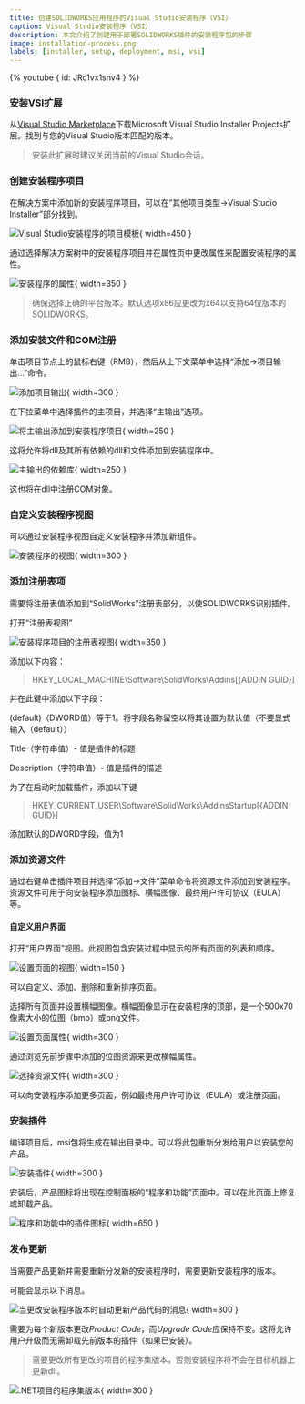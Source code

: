 ```yaml
---
title: 创建SOLIDWORKS应用程序的Visual Studio安装程序（VSI）
caption: Visual Studio安装程序（VSI）
description: 本文介绍了创建用于部署SOLIDWORKS插件的安装程序包的步骤
image: installation-process.png
labels: [installer, setup, deployment, msi, vsi]
---
```

{% youtube { id: JRc1vx1snv4 } %}

### 安装VSI扩展

从[Visual Studio Marketplace](https://marketplace.visualstudio.com/items?itemName=VisualStudioClient.MicrosoftVisualStudio2017InstallerProjects)下载Microsoft Visual Studio Installer Projects扩展。找到与您的Visual Studio版本匹配的版本。

> 安装此扩展时建议关闭当前的Visual Studio会话。

### 创建安装程序项目

在解决方案中添加新的安装程序项目，可以在“其他项目类型->Visual Studio Installer”部分找到。

![Visual Studio安装程序的项目模板](visual-studio-installer-project-template.png){ width=450 }

通过选择解决方案树中的安装程序项目并在属性页中更改属性来配置安装程序的属性。

![安装程序的属性](installer-properties.png){ width=350 }

> 确保选择正确的平台版本。默认选项x86应更改为x64以支持64位版本的SOLIDWORKS。

### 添加安装文件和COM注册

单击项目节点上的鼠标右键（RMB），然后从上下文菜单中选择“添加->项目输出...”命令。

![添加项目输出](add-project-output.png){ width=300 }

在下拉菜单中选择插件的主项目，并选择“主输出”选项。

![将主输出添加到安装程序项目](add-primary-output.png){ width=250 }

这将允许将dll及其所有依赖的dll和文件添加到安装程序中。

![主输出的依赖库](primary-output-dependencies.png){ width=250 }

这也将在dll中注册COM对象。

### 自定义安装程序视图

可以通过安装程序视图自定义安装程序并添加新组件。

![安装程序的视图](installer-view.png){ width=300 }

### 添加注册表项

需要将注册表值添加到“SolidWorks”注册表部分，以使SOLIDWORKS识别插件。

打开“注册表视图”

![安装程序项目的注册表视图](registry-view.png){ width=350 }

添加以下内容：
> HKEY_LOCAL_MACHINE\Software\SolidWorks\Addins\[{ADDIN GUID}]

并在此键中添加以下字段：

(default)（DWORD值）等于1。将字段名称留空以将其设置为默认值（不要显式输入（default））

Title（字符串值）- 值是插件的标题

Description（字符串值）- 值是插件的描述

为了在启动时加载插件，添加以下键

> HKEY_CURRENT_USER\Software\SolidWorks\AddinsStartup\[{ADDIN GUID}]

添加默认的DWORD字段，值为1

### 添加资源文件

通过右键单击插件项目并选择“添加->文件”菜单命令将资源文件添加到安装程序。资源文件可用于向安装程序添加图标、横幅图像、最终用户许可协议（EULA）等。

#### 自定义用户界面

打开“用户界面”视图。此视图包含安装过程中显示的所有页面的列表和顺序。

![设置页面的视图](user-interface-view.png){ width=150 }

可以自定义、添加、删除和重新排序页面。

选择所有页面并设置横幅图像。横幅图像显示在安装程序的顶部，是一个500x70像素大小的位图（bmp）或png文件。

![设置页面属性](ui-page-properties.png){ width=300 }

通过浏览先前步骤中添加的位图资源来更改横幅属性。

![选择资源文件](browse-resource-application-folder.png){ width=300 }

可以向安装程序添加更多页面，例如最终用户许可协议（EULA）或注册页面。

### 安装插件

编译项目后，msi包将生成在输出目录中。可以将此包重新分发给用户以安装您的产品。

![安装插件](installation-process.png){ width=300 }

安装后，产品图标将出现在控制面板的“程序和功能”页面中。可以在此页面上修复或卸载产品。

![程序和功能中的插件图标](programs-and-features-add-in.png){ width=650 }

### 发布更新

当需要产品更新并需要重新分发新的安装程序时，需要更新安装程序的版本。

可能会显示以下消息。

![当更改安装程序版本时自动更新产品代码的消息](auto-update-product-code.png){ width=300 }

需要为每个新版本更改*Product Code*，而*Upgrade Code*应保持不变。这将允许用户升级而无需卸载先前版本的插件（如果已安装）。

> 需要更改所有更改的项目的程序集版本，否则安装程序将不会在目标机器上更新dll。

![.NET项目的程序集版本](assembly-version.png){ width=300 }